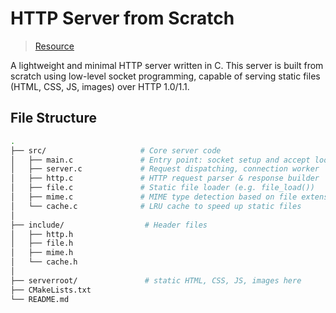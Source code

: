 # HTTP Server from Scratch

> [Resource](https://beej.us/guide/bgnet/html/) 

A lightweight and minimal HTTP server written in C. This server is built from scratch using low-level socket
programming, capable of serving static files (HTML, CSS, JS, images) over HTTP 1.0/1.1.

## File Structure

```bash
.
├── src/                     # Core server code
│   ├── main.c               # Entry point: socket setup and accept loop
│   ├── server.c             # Request dispatching, connection worker
│   ├── http.c               # HTTP request parser & response builder
│   ├── file.c               # Static file loader (e.g. file_load())
│   ├── mime.c               # MIME type detection based on file extensions
│   └── cache.c              # LRU cache to speed up static files
│
├── include/                  # Header files
│   ├── http.h
│   ├── file.h
│   ├── mime.h
│   └── cache.h
│
├── serverroot/               # static HTML, CSS, JS, images here
├── CMakeLists.txt
└── README.md

```
